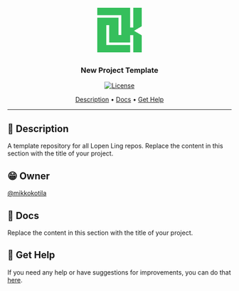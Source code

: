 <h1 align="center">
  <br>
  <a href="https://github.com/lopenling"><img src="https://raw.githubusercontent.com/lopenling/Home/main/assets/Lopenling-Logo-Icon.png" alt="Lotus King Research" width="100"></a>
  <br>
</h1>

<h3 align="center">New Project Template</h3>

<p align="center">
  
  <a href="https://mirrors.creativecommons.org/presskit/buttons/88x31/png/by-sa.png">
    <img width=150px src="https://upload.wikimedia.org/wikipedia/commons/thumb/1/12/Cc-by-nc-sa_icon.svg/1280px-Cc-by-nc-sa_icon.svg.png" alt="License">
  </a>
</p>

<p align="center">
  <a href="#floppy_disk-description">Description</a> •
  <a href="#closed_book-docs">Docs</a> •
  <a href="#speech_balloon-get-help">Get Help</a>
</p>
<hr>

## :floppy_disk: Description

A template repository for all Lopen Ling repos. Replace the content in this section with the title of your project.

## :grin: Owner

[@mikkokotila](https://github.com/mikkokotila.com)

## :closed_book: Docs

Replace the content in this section with the title of your project.

## :speech_balloon: Get Help

If you need any help or have suggestions for improvements, you can do that [here](issues/new).
